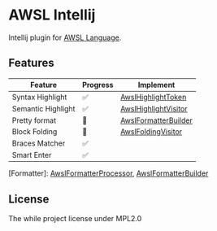 # AWSL Intellij

[//]: # (<p align="center"><img src="https://raw.githubusercontent.com/oovm/LogoDesign/main/logos/jss/1x/title.png"/></p>)

<!-- Plugin description -->

Intellij plugin for [AWSL Language](https://github.com/oovm/awsl-language).

## Features

| Feature            | Progress | Implement                |
|--------------------|----------|--------------------------|
| Syntax Highlight   | ✅        | [AwslHighlightToken]()   |
| Semantic Highlight | ✅        | [AwslHighlightVisitor]() |
| Pretty format      | 🚧       | [AwslFormatterBuilder]() |
| Block Folding      | 🚧       | [AwslFoldingVisitor]()   |
| Braces Matcher     | ✅        |                          |
| Smart Enter        | ✅        |                          |

[Formatter]: [AwslFormatterProcessor](), [AwslFormatterBuilder]()

## License

The while project license under MPL2.0

<!-- Plugin description end -->
